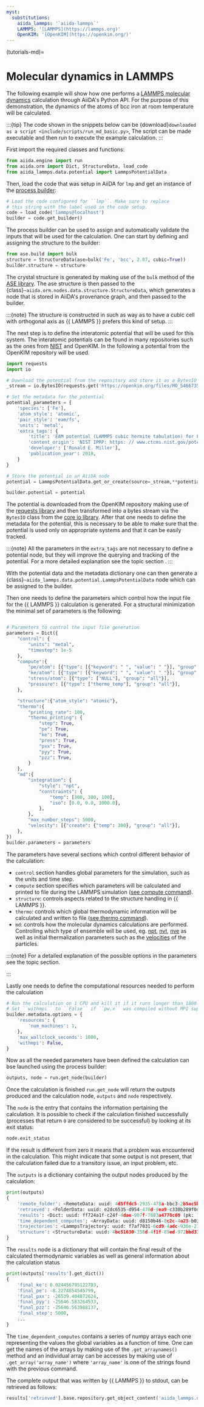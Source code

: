 ```yaml
---
myst:
  substitutions:
    aiida_lammps: '`aiida-lammps`'
    LAMMPS: '[LAMMPS](https://lammps.org)'
    OpenKIM: '[OpenKIM](https://openkim.org/)'
---
```


(tutorials-md)=

# Molecular dynamics in LAMMPS

The following example will show how one performs a [LAMMPS molecular dynamics](https://docs.lammps.org/run.html) calculation through AiiDA's Python API.
For the purpose of this demonstration, the dynamics of the atoms of bcc iron at room temperature will be calculated.

:::{tip}
The code shown in the snippets below can be {download}`downloaded as a script <include/scripts/run_md_basic.py>`,
The script can be made executable and then run to execute the example calculation.
:::

First import the required classes and functions:

```python
from aiida.engine import run
from aiida.orm import Dict, StructureData, load_code
from aiida_lammps.data.potential import LammpsPotentialData
```

Then, load the code that was setup in AiiDA for `lmp` and get an instance of the [process builder](https://aiida.readthedocs.io/projects/aiida-core/en/latest/topics/processes/usage.html#process-builder):

```python
# Load the code configured for ``lmp``. Make sure to replace
# this string with the label used in the code setup.
code = load_code('lammps@localhost')
builder = code.get_builder()
```

The process builder can be used to assign and automatically validate the inputs that will be used for the calculation.
One can start by defining and assigning the structure to the builder:

```python
from ase.build import bulk
structure = StructureData(ase=bulk('Fe', 'bcc', 2.87, cubic=True))
builder.structure = structure
```

The crystal structure is generated by making use of the `bulk` method of the [ASE library](https://wiki.fysik.dtu.dk/ase/ase/build/build.html#ase.build.bulk).
The ase structure is then passed to the {class}`~aiida.orm.nodes.data.structure.StructureData`, which generates a node that is stored in AiiDA's provenance graph, and then passed to the builder.

:::{note}
The structure is constructed in such as way as to have a cubic cell with orthogonal axis as {{ LAMMPS }} prefers this kind of setup.
:::

The next step is to define the interatomic potential that will be used for this system.
The interatomic potentials can be found in many repositories such as the ones from [NIST](https://www.ctcms.nist.gov/potentials/) and OpenKIM.
In the following a potential from the OpenKIM repository will be used.

```python
import requests
import io

# Download the potential from the repository and store it as a BytesIO object
_stream = io.BytesIO(requests.get('https://openkim.org/files/MO_546673549085_000/Fe_2.eam.fs', timeout=20).text.encode('utf-8'))

# Set the metadata for the potential
potential_parameters = {
    'species': ['Fe'],
    'atom_style': 'atomic',
    'pair_style': 'eam/fs',
    'units': 'metal',
    'extra_tags': {
        'title': 'EAM potential (LAMMPS cubic hermite tabulation) for Fe developed by Mendelev et al. (2003) v000',
        'content_origin': 'NIST IPRP: https: // www.ctcms.nist.gov/potentials/Fe.html',
        'developer': ['Ronald E. Miller'],
        'publication_year': 2018,
    }
}

# Store the potential in an AiiDA node
potential = LammpsPotentialData.get_or_create(source=_stream,**potential_parameters)

builder.potential = potential
```

The potential is downloaded from the OpenKIM repository making use of the [requests library](https://docs.python-requests.org/en/latest/index.html) and then transformed into a bytes stream via the `BytesIO` class from the [core io library](https://docs.python.org/3/library/io.html).
After that one needs to define the metadata for the potential, this is necessary to be able to make sure that the potential is used only on appropriate systems and that it can be easily tracked.

:::{note}
All the parameters in the `extra_tags` are not necessary to define a potential node, but they will improve the querying and tracking of the potential. For a more detailed explanation see the topic section [](#topics-data-potential).
:::

With the potential data and the metadata dictionary one can then generate a {class}`~aiida_lammps.data.potential.LammpsPotentialData` node which can be assigned to the builder.

Then one needs to define the parameters which control how the input file for the {{ LAMMPS }} calculation is generated.
For a structural minimization the minimal set of parameters is the following:

```python

# Parameters to control the input file generation
parameters = Dict({
    "control": {
        "units": "metal",
        "timestep": 1e-5
    },
    "compute":{
        "pe/atom": [{"type": [{"keyword": " ", "value": " "}], "group": "all"}],
        "ke/atom": [{"type": [{"keyword": " ", "value": " "}], "group": "all"}],
        "stress/atom": [{"type": ["NULL"], "group": "all"}],
        "pressure": [{"type": ["thermo_temp"], "group": "all"}],
    },

    "structure":{"atom_style": "atomic"},
    "thermo":{
        "printing_rate": 100,
        "thermo_printing": {
            "step": True,
            "pe": True,
            "ke": True,
            "press": True,
            "pxx": True,
            "pyy": True,
            "pzz": True,
        }
    },
    "md":{
        "integration": {
            "style": "npt",
            "constraints": {
                "temp": [300, 300, 100],
                "iso": [0.0, 0.0, 1000.0],
            },
        },
        "max_number_steps": 5000,
        "velocity": [{"create": {"temp": 300}, "group": "all"}],
    },
})
builder.parameters = parameters
```
The parameters have several sections which control different behavior of the calculation:

- `control` section handles global parameters for the simulation, such as the units and time step.
- `compute` section specifies which parameters will be calculated and printed to file during the LAMMPS simulation ([see compute command](https://docs.lammps.org/compute.html)).
- `structure`: controls aspects related to the structure handling in {{ LAMMPS }}.
- `thermo`: controls which global thermodynamic information will be calculated and written to file ([see thermo command](https://docs.lammps.org/thermo.html)).
- `md`: controls how the molecular dynamics calculations are performed. Controlling which type of ensemble will be used, eg. [npt](https://docs.lammps.org/fix_nh.html#fix-npt-command), [nvt](https://docs.lammps.org/fix_nh.html#fix-nvt-command), [nve](https://docs.lammps.org/fix_nve.html) as well as initial thermalization parameters such as the [velocities](https://docs.lammps.org/velocity.html) of the particles.

:::{note}
For a detailed explanation of the possible options in the parameters see the [](#topics-data-parameters) topic section.

:::

Lastly one needs to define the computational resources needed to perform the calculation
```python
# Run the calculation on 1 CPU and kill it if it runs longer than 1800 seconds.
# Set ``withmpi`` to ``False`` if ``pw.x`` was compiled without MPI support.
builder.metadata.options = {
    'resources': {
        'num_machines': 1,
    },
    'max_wallclock_seconds': 1800,
    'withmpi': False,
}
```

Now as all the needed parameters have been defined the calculation can bse launched using the process builder:

```python
outputs, node = run.get_node(builder)
```

Once the calculation is finished `run.get_node` will return the outputs produced and the calculation node, `outputs` and `node` respectively.

The `node` is the entry that contains the information pertaining the calculation.
It is possible to check if the calculation finished successfully (processes that return `0` are considered to be successful) by looking at its exit status:

```python
node.exit_status
```

If the result is different from zero it means that a problem was encountered in the calculation. This might indicate that some output is not present, that the calculation failed due to a transitory issue, an input problem, etc.

The `outputs` is a dictionary containing the output nodes produced by the calculation:

```python
print(outputs)
{
    'remote_folder': <RemoteData: uuid: 4d5ffdc5-2935-478a-bbc3-2b5ac5bcd663 (pk: 77519)>,
    'retrieved': <FolderData: uuid: e2dc6535-d954-470d-9ea9-c330b289f0d1 (pk: 77520)>,
    'results': <Dict: uuid: ff724a1f-c24f-4dae-907f-7883a4770c69 (pk: 77521)>,
    'time_dependent_computes': <ArrayData: uuid: d8150b46-8c2c-4a23-b039-7ef2a3e50554 (pk: 77522)>,
    'trajectories': <LammpsTrajectory: uuid: f7af7031-6cd9-4adc-936e-27bdd358210e (pk: 77523)>,
    'structure': <StructureData: uuid: 4bc51630-358d-4f1f-89ed-972bbd37d51e (pk: 77524)>,
}
```

The `results` node is a dictionary that will contain the final result of the calculated thermodynamic variables as well as general information about the calculation status

```python
print(outputs['results'].get_dict())
{
    'final_ke': 0.024456795122703,
    'final_pe': -8.2274854545799,
    'final_pxx': -26539.404872624,
    'final_pyy': -25646.583264533,
    'final_pzz': -25646.563988137,
    'final_step': 5000,
    ...
}
```

The `time_dependent_computes` contains a series of numpy arrays each one representing the values the global variables as a function of time. One can get the names of the arrays by making use of the `.get_arraynames()` method and an individual array can be accesses by making use of `.get_array('array_name')` where `'array_name'` is one of the strings found with the previous command.

The complete output that was written by {{ LAMMPS }} to stdout, can be retrieved as follows:

```python
results['retrieved'].base.repository.get_object_content('aiida_lammps.out')
```

